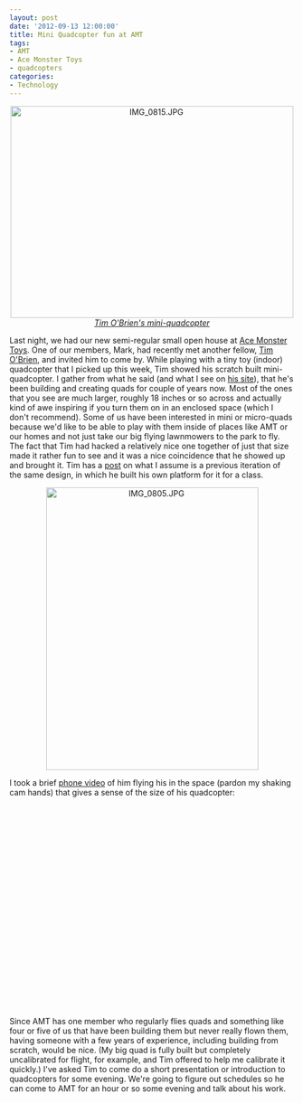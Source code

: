 ```yaml
--- 
layout: post
date: '2012-09-13 12:00:00'
title: Mini Quadcopter fun at AMT
tags: 
- AMT
- Ace Monster Toys
- quadcopters
categories:
- Technology
---
```

<p style="text-align:center"><a href="http://www.flickr.com/photos/acemonstertoys/7981585600/" title="IMG_0815.JPG by acemonstertoys, on Flickr"><img src="https://farm9.staticflickr.com/8037/7981585600_603202667c.jpg" width="500" height="375" alt="IMG_0815.JPG"><br><em>Tim O'Brien's mini-quadcopter</em></a></p>

Last night, we had our new semi-regular small open house at [Ace Monster Toys](http://www.acemonstertoys.org). One of our members, Mark, had recently met another fellow, [Tim O'Brien](http://www.t413.com), and invited him to come by. While playing with a tiny toy (indoor) quadcopter that I picked up this week, Tim showed his scratch built mini-quadcopter. I gather from what he said (and what I see on [his site](http://t413.com/news/category/quadcopter)), that he's been building and creating quads for couple of years now. Most of the ones that you see are much larger, roughly 18 inches or so across and actually kind of awe inspiring if you turn them on in an enclosed space (which I don't recommend). Some of us have been interested in mini or micro-quads because we'd like to be able to play with them inside of places like AMT or our homes and not just take our big flying lawnmowers to the park to fly. The fact that Tim had hacked a relatively nice one together of just that size made it rather fun to see and it was a nice coincidence that he showed up and brought it. Tim has a [post](http://t413.com/news/arm7-mini-quad-with-xbee-remote) on what I assume is a previous iteration of the same design, in which he built his own platform for it for a class.

<p style="text-align:center"><a href="http://www.flickr.com/photos/acemonstertoys/7981515102/" title="IMG_0805.JPG by acemonstertoys, on Flickr"><img src="https://farm9.staticflickr.com/8295/7981515102_66779c7ef8.jpg" width="375" height="500" alt="IMG_0805.JPG"></a></p>

I took a brief [phone video](http://www.youtube.com/watch?v=cOKqgazD1Gk) of him flying his in the space (pardon my shaking cam hands) that gives a sense of the size of his quadcopter:

<object width="640" height="360"><param name="movie" value="http://www.youtube.com/v/cOKqgazD1Gk?version=3&amp;hl=en_US&amp;rel=0"></param><param name="allowFullScreen" value="true"></param><param name="allowscriptaccess" value="always"></param><embed src="http://www.youtube.com/v/cOKqgazD1Gk?version=3&amp;hl=en_US&amp;rel=0" type="application/x-shockwave-flash" width="640" height="360" allowscriptaccess="always" allowfullscreen="true"></embed></object>

Since AMT has one member who regularly flies quads and something like four or five of us that have been building them but never really flown them, having someone with a few years of experience, including building from scratch, would be nice. (My big quad is fully built but completely uncalibrated for flight, for example, and Tim offered to help me calibrate it quickly.) I've asked Tim to come do a short presentation or introduction to quadcopters for some evening. We're going to figure out schedules so he can come to AMT for an hour or so some evening and talk about his work.